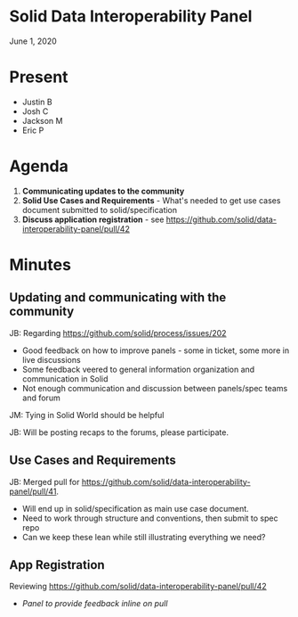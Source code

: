 # Solid Data Interoperability Panel
June 1, 2020

# Present

- Justin B
- Josh C
- Jackson M
- Eric P

# Agenda

1. **Communicating updates to the community**
1. **Solid Use Cases and Requirements** - What's needed to get use cases document submitted to solid/specification
1. **Discuss application registration** - see https://github.com/solid/data-interoperability-panel/pull/42

# Minutes

## Updating and communicating with the community

JB: Regarding https://github.com/solid/process/issues/202
- Good feedback on how to improve panels - some in ticket, some more in live discussions
- Some feedback veered to general information organization and communication in Solid
- Not enough communication and discussion between panels/spec teams and forum

JM: Tying in Solid World should be helpful

JB: Will be posting recaps to the forums, please participate.

## Use Cases and Requirements

JB: Merged pull for https://github.com/solid/data-interoperability-panel/pull/41. 
- Will end up in solid/specification as main use case document.
- Need to work through structure and conventions, then submit to spec repo
- Can we keep these lean while still illustrating everything we need?

## App Registration

Reviewing https://github.com/solid/data-interoperability-panel/pull/42
- *Panel to provide feedback inline on pull*





